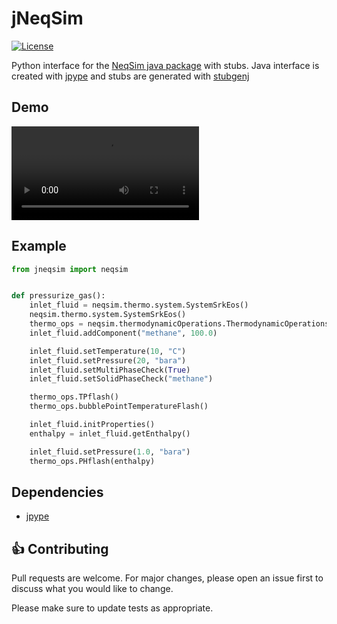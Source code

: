 # jNeqSim

[![License](https://img.shields.io/badge/License-Apache_2.0-blue.svg)](https://opensource.org/licenses/Apache-2.0)

Python interface for the [NeqSim java package](https://equinor.github.io/neqsimhome/) with stubs. Java interface is created with [jpype](https://jpype.readthedocs.io/en/latest/index.html#) and stubs are generated with [stubgenj](https://gitlab.cern.ch/scripting-tools/stubgenj)

## Demo

![demo_video.mp4](docs/demo_video.mp4)


## Example

```python
from jneqsim import neqsim


def pressurize_gas():
    inlet_fluid = neqsim.thermo.system.SystemSrkEos()
    neqsim.thermo.system.SystemSrkEos()
    thermo_ops = neqsim.thermodynamicOperations.ThermodynamicOperations(inlet_fluid)
    inlet_fluid.addComponent("methane", 100.0)

    inlet_fluid.setTemperature(10, "C")
    inlet_fluid.setPressure(20, "bara")
    inlet_fluid.setMultiPhaseCheck(True)
    inlet_fluid.setSolidPhaseCheck("methane")

    thermo_ops.TPflash()
    thermo_ops.bubblePointTemperatureFlash()

    inlet_fluid.initProperties()
    enthalpy = inlet_fluid.getEnthalpy()

    inlet_fluid.setPressure(1.0, "bara")
    thermo_ops.PHflash(enthalpy)
```

## Dependencies

- [jpype](https://jpype.readthedocs.io/en/latest/index.html#)


<a id="Contributing"></a>

## :+1: Contributing

Pull requests are welcome. For major changes, please open an issue first to discuss what you would like to change.

Please make sure to update tests as appropriate.
